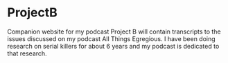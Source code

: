 # ProjectB
Companion website for my podcast 
Project B will contain transcripts to the issues discussed on my podcast All Things Egregious.  I have been doing research on serial killers for about 6 years and my podcast is dedicated to that research.
